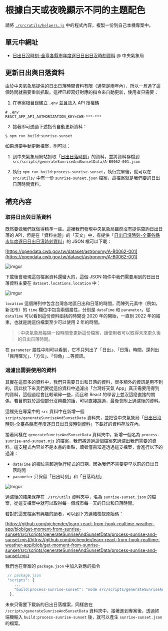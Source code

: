 # 根據白天或夜晚顯示不同的主題配色

請將 [`./src/utils/helpers.js`](https://github.com/pjchender/learn-react-from-hook-realtime-weather-app/blob/get-moment-from-sunrise-sunset/src/utils/helpers.js) 中的程式內容，複製一份到自己本機專案中。

## 單元中網址

- [日出日沒時刻-全臺各縣市年度逐日日出日沒時刻資料](https://opendata.cwb.gov.tw/dataset/astronomy/A-B0062-001) @ 中央氣象局

## 更新日出與日落資料

由於中央氣象局提供的日出日落時間資料有限（通常是兩年內），所以一旦過了這個時間就需要重新抓取。這裡已經寫好對應的指令來自動更新，使用者只需要：

1. 在專案根目錄建立 `.env` 並且放入 API 授權碼

```
# .env
REACT_APP_API_AUTHORIZATION_KEY=CWB-***-***
```

2. 接著即可透過下述指令自動更新資料：

```bash
$ npm run build:sunrise-sunset
```

如果想要手動更新檔案，則可以：

1. 到中央氣象局網站抓取「[日出日落時刻](https://opendata.cwb.gov.tw/dataset/astronomy/A-B0062-001)」的資料，並將資料存檔到 `src/scripts/generateSunriseAndSunsetData/A-B0062-001.json`

2. 執行 `npm run build:process-sunrise-sunset`，執行完畢後，就可以在 `src/utils/` 中有一份 `sunrise-sunset.json` 檔案，這檔案就是我們要的日出日落時間資料。

## 補充內容

### 取得日出與日落資料

既然要做我們就做得精準一些。這裡我們發現中央氣象局雖然沒有提供查詢日出日落的 API，但是在「資料主題」的「天文」中，有提供「[日出日沒時刻-全臺各縣市年度逐日日出日沒時刻資料](https://opendata.cwb.gov.tw/dataset/astronomy/A-B0062-001)」的 JSON 檔可以下載：

[https://opendata.cwb.gov.tw/dataset/astronomy/A-B0062-001](https://opendata.cwb.gov.tw/dataset/astronomy/A-B0062-001)

![imgur](https://i.imgur.com/XC5th0T.png)

下載後會發現這包檔案資料還蠻大的，這個 JSON 物件中我們需要用到的日出日落資料主要在 `dataset.locations.location` 中：

![imgur](https://i.imgur.com/DhPAd2e.png)

`location` 這個陣列中包含台灣各地區日出和日落的時間，而陣列元素中（例如，新北市）的 `time` 欄位中包含兩個屬性，分別是 `dataTime` 和 `parameter`。從 `dataTime` 可以看到這份資料函括的時間從 2020 年的開始，一直到 2022 年的結束，也就是說這份檔案至少可以使用 2 年的時間。

> 💡中央氣象局每隔一段時間會更新這份檔案，讓使用者可以取得未來更久後的日出日落時間。

在 `parameter` 屬性中則可以看到，它不只列出了「日出」、「日落」時間，還列出「民用曙光」、「方位」、「仰角」...等資訊。

### 過濾出需要使用的資料

其實在這麼多的資料中，我們只需要日出和日落的資料，很多額外的資訊是用不到的，因此接下來我們要從這份資料中過濾出「台灣好天氣 App」真正需要用得到的資料，這個過程會比較瑣碎一些，而且和 React 的學習上並沒這麼直接的關係，若目前對於這個部分沒興趣的話，可以直接跳過，最後會附上過濾後的資料。

這裡先在專案中的 `src` 資料中在新增一個 `scripts/generateSunriseAndSunsetData` 資料夾，並把從中央氣象局「[日出日沒時刻-全臺各縣市年度逐日日出日沒時刻資料](https://opendata.cwb.gov.tw/dataset/astronomy/A-B0062-001)」下載好的資料存放在內。

接著同樣在 `generateSunriseAndSunsetData` 資料夾中，新增一個名為 `process-sunrise-and-sunset.mjs` 的檔案，我們將透過這個檔案來過濾出我們需要的資料。這支程式內容並不是本書的重點，讀者僅需知道透過這支檔案，會進行以下的過濾：

- `dataTime` 的欄位需超過執行程式的日期，因為我們不需要更早以前的日出日落時間
- `parameter` 只保留「日出時刻」和「日落時刻」

![Imgur](https://i.imgur.com/OA50qrs.png)

過濾後的結果保存在 `./src/utils` 資料夾中，名為 `sunrise-sunset.json` 的檔案，從這支檔案中就可以取得每一個城市每一天的日出和日落時間。

若對於這支檔案有興趣的讀者，可以到下方連結檢視原始碼：

[https://github.com/pjchender/learn-react-from-hook-realtime-weather-app/blob/get-moment-from-sunrise-sunset/src/scripts/generateSunriseAndSunsetData/process-sunrise-and-sunset.mjs](https://github.com/pjchender/learn-react-from-hook-realtime-weather-app/blob/get-moment-from-sunrise-sunset/src/scripts/generateSunriseAndSunsetData/process-sunrise-and-sunset.mjs)

我們也在專案的 `package.json` 中加入對應的指令

```js
 // package.json
 "scripts": {
    ...
    "build:process-sunrise-sunset": "node src/scripts/generateSunriseAndSunsetData/process-sunrise-and-sunset.mjs",
  },
```

未來只需要下載新的日出日落檔案，同樣放在 `/scripts/generateSunriseAndSunsetData` 資料夾中，接著進到專案後，透過終端機輸入 `build:process-sunrise-sunset` 後，就可以產生 `sunrise-sunset.json` 的檔案。
